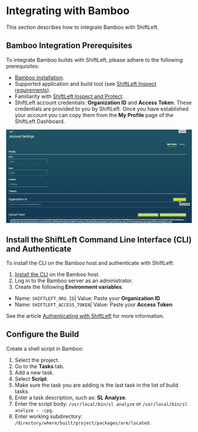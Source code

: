 # Integrating with Bamboo

This section describes how to integrate Bamboo with ShiftLeft.

## Bamboo Integration Prerequisites

To integrate Bamboo builds with ShiftLeft, please adhere to the following prerequisites:

- [Bamboo installation](https://confluence.atlassian.com/bamboo/bamboo-installation-guide-289276785.html).
- Supported application and build tool (see [ShiftLeft Inspect requirements](../../introduction/requirements.md)).
- Familiarity with [ShiftLeft Inspect and Protect](../../using-inspect-protect/inspect-protect-quick-start.md).
- ShiftLeft account credentials: **Organization ID** and **Access Token**.
These credentials are provided to you by ShiftLeft. Once you have established your account you can copy them from the **My Profile** page of the ShiftLeft Dashboard.

![Get ShiftLeft Account Credentials](img/copy-org.png)

## Install the ShiftLeft Command Line Interface (CLI) and Authenticate

To install the CLI on the Bamboo host and authenticate with ShiftLeft:

1. [Install the CLI](../../using-inspect-protect/using-cli/install-cli.md) on the Bamboo host.
2. Log in to the Bamboo server as an administrator. 
3. Create the following **Environment variables**:
 * Name: `SHIFTLEFT_ORG_ID`| Value: Paste your **Organization ID**
 * Name: `SHIFTLEFT_ACCESS_TOKEN`| Value: Paste your **Access Token**

See the article [Authenticating with ShiftLeft](../using-cli/authenticating.md) for more information.

## Configure the Build

Create a shell script in Bamboo:

1. Select the project.
2. Go to the **Tasks** tab.
3. Add a new task.
4. Select **Script**.
5. Make sure the task you are adding is the last task in the list of build tasks.
6. Enter a task description, such as: **SL Analyze**.
7. Enter the script body: `/usr/local/bin/sl analyze` or `/usr/local/bin/sl analyze - -cpg`.
8. Enter working subdirectory: `/directory/where/built/project/packages/are/located`.
